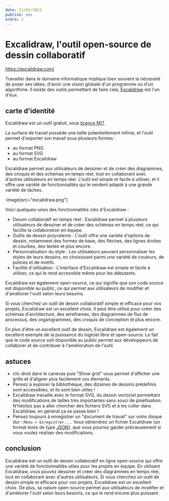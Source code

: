 ```yaml
---
date: 21/03/2023
publish: yes
ordre: 2
---
```


# Excalidraw, l'outil open-source de dessin collaboratif

https://excalidraw.com/

Travailler dans le domaine informatique implique bien souvent la nécessité de poser ses idées, d'avoir une vision globale d'un programme ou d'un algorithme. Il existe des outils permettant de faire cela, [Excalidraw](https://excalidraw.com) est l'un d'eux.

## carte d'identité

Excalidraw est un outil gratuit, sous [licence MIT](https://fr.wikipedia.org/wiki/Licence_MIT).

La surface de travail possède une taille potentiellement infinie, et l'outil permet d'exporter son travail sous plusieurs formes :

- au format PNG
- au format SVG
- au format Excalidraw

Excalidraw permet aux utilisateurs de dessiner et de créer des diagrammes, des croquis et des schémas en temps réel, tout en collaborant avec d'autres utilisateurs en temps réel. L'outil est simple et facile à utiliser, et il offre une variété de fonctionnalités qui le rendent adapté à une grande variété de tâches.

:image{src="excalidraw.png"}

Voici quelques-unes des fonctionnalités clés d'Excalidraw :

- Dessin collaboratif en temps réel : Excalidraw permet à plusieurs utilisateurs de dessiner et de créer des schémas en temps réel, ce qui facilite la collaboration en équipe.
- Outils de dessin polyvalents : L'outil offre une variété d'options de dessin, notamment des formes de base, des flèches, des lignes droites et courbes, des textes et plus encore.
- Personnalisation du style : Les utilisateurs peuvent personnaliser les styles de leurs dessins, en choisissant parmi une variété de couleurs, de polices et de motifs.
- Facilité d'utilisation : L'interface d'Excalidraw est simple et facile à utiliser, ce qui le rend accessible même pour les débutants.

Excalidraw est également open-source, ce qui signifie que son code source est disponible au public, ce qui permet aux utilisateurs de modifier et d'améliorer l'outil selon leurs besoins.

Si vous cherchez un outil de dessin collaboratif simple et efficace pour vos projets, Excalidraw est un excellent choix. Il peut être utilisé pour créer des schémas d'architecture, des wireframes, des diagrammes de flux de processus, des organigrammes, des croquis de conception et plus encore.

En plus d'être un excellent outil de dessin, Excalidraw est également un excellent exemple de la puissance du logiciel libre et open-source. Le fait que le code source soit disponible au public permet aux développeurs de collaborer et de contribuer à l'amélioration de l'outil.

## astuces

- clic droit dans le canevas puis "Show grid" vous permet d'afficher une grille et d'aligner plus facilement vos élements.
- Pensez à explorer la bibliothèque, des dizaines de dessins prédéfinis sont accessibles, et ils sont bien utiles !
- Excalidraw travaille avec le format SVG, du dessin vectoriel permettant des modifications de tailles très importantes sans souci de pixellisation. N'hésitez pas à aller chercher des fichiers SVG et à les coller dans Excalidraw, en général ça se passe bien !
- Pensez toujours à enregistrer un "document de travail" sur votre disque dur : `Menu > Enregistrer...`. Vous obtiendrez un fichier Excalidraw (un format texte de type [JSON](https://fr.wikipedia.org/wiki/JavaScript_Object_Notation)), que vous pourrez garder précieusement si vous voulez réaliser des modifications.

## conclusion

Excalidraw est un outil de dessin collaboratif en ligne open-source qui offre une variété de fonctionnalités utiles pour les projets en équipe. En utilisant Excalidraw, vous pouvez dessiner et créer des diagrammes en temps réel, tout en collaborant avec d'autres utilisateurs. Si vous cherchez un outil de dessin simple et efficace pour vos projets, Excalidraw est un excellent choix. De plus, sa nature open-source permet aux utilisateurs de modifier et d'améliorer l'outil selon leurs besoins, ce qui le rend encore plus puissant.

